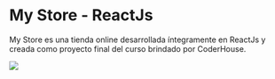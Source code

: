 # My Store - ReactJs

My Store es una tienda online desarrollada íntegramente en ReactJs y creada como proyecto final del curso brindado por CoderHouse.

<img src="https://drive.google.com/file/d/1KAFbodXZQHVoveuEfYOW3vMYFv7s9kYk/view?usp=sharing" />
